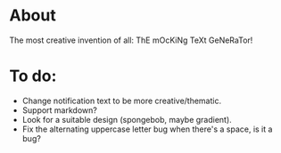 # About

The most creative invention of all: ThE mOcKiNg TeXt GeNeRaTor!


# To do:
- Change notification text to be more creative/thematic.
- Support markdown?
- Look for a suitable design (spongebob, maybe gradient).
- Fix the alternating uppercase letter bug when there's a space, is it a bug?
